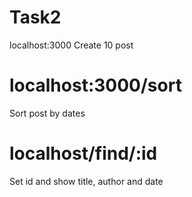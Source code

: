 # Task2
localhost:3000
Create 10 post

# localhost:3000/sort
Sort post by dates

# localhost/find/:id
Set id and show title, author and date
